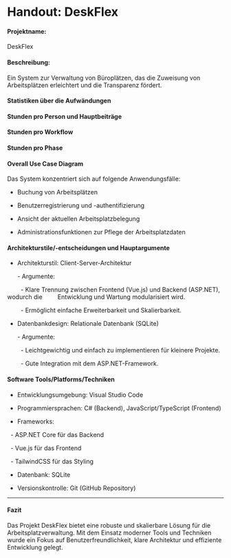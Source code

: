 # Handout: DeskFlex

#### Projektname:

DeskFlex

#### Beschreibung:

Ein System zur Verwaltung von Büroplätzen, das die Zuweisung von Arbeitsplätzen erleichtert und die Transparenz fördert.

#### Statistiken über die Aufwändungen

#### Stunden pro Person und Hauptbeiträge

#### Stunden pro Workflow

#### Stunden pro Phase

#### Overall Use Case Diagram

Das System konzentriert sich auf folgende Anwendungsfälle:

- Buchung von Arbeitsplätzen

- Benutzerregistrierung und -authentifizierung

- Ansicht der aktuellen Arbeitsplatzbelegung

- Administrationsfunktionen zur Pflege der Arbeitsplatzdaten

#### Architekturstile/-entscheidungen und Hauptargumente

- Architekturstil: Client-Server-Architektur

      - Argumente:

        - Klare Trennung zwischen Frontend (Vue.js) und Backend (ASP.NET), wodurch die         Entwicklung und Wartung modularisiert wird.

        - Ermöglicht einfache Erweiterbarkeit und Skalierbarkeit.

- Datenbankdesign: Relationale Datenbank (SQLite)

      - Argumente:

        - Leichtgewichtig und einfach zu implementieren für kleinere Projekte.

        - Gute Integration mit dem ASP.NET-Framework.

#### Software Tools/Platforms/Techniken

- Entwicklungsumgebung: Visual Studio Code

- Programmiersprachen: C# (Backend), JavaScript/TypeScript (Frontend)

- Frameworks:

  - ASP.NET Core für das Backend

  - Vue.js für das Frontend

  - TailwindCSS für das Styling

- Datenbank: SQLite

- Versionskontrolle: Git (GitHub Repository)

---

#### Fazit

Das Projekt DeskFlex bietet eine robuste und skalierbare Lösung für die Arbeitsplatzverwaltung. Mit dem Einsatz moderner Tools und Techniken wurde ein Fokus auf Benutzerfreundlichkeit, klare Architektur und effiziente Entwicklung gelegt.
